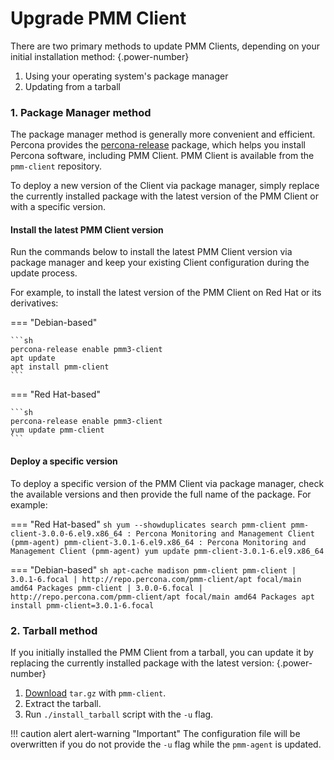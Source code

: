 # Upgrade PMM Client

There are two primary methods to update PMM Clients, depending on your initial installation method:
{.power-number}

1. Using your operating system's package manager
2. Updating from a tarball

### 1. Package Manager method

The package manager method is generally more convenient and efficient. Percona provides the [percona-release](https://docs.percona.com/percona-software-repositories/installing.html) package, which helps you install Percona software, including PMM Client. PMM Client is available from the `pmm-client` repository.

To deploy a new version of the Client via package manager, simply replace the currently installed package with the latest version of the PMM Client or with a specific version.

#### Install the latest PMM Client version

Run the commands below to install the latest PMM Client version via package manager and keep your existing Client configuration during the update process.

For example, to install the latest version of the PMM Client on Red Hat or its derivatives:

=== "Debian-based"

    ```sh
    percona-release enable pmm3-client
    apt update
    apt install pmm-client
    ```
=== "Red Hat-based"

    ```sh
    percona-release enable pmm3-client
    yum update pmm-client
    ```

#### Deploy a specific version

To deploy a specific version of the PMM Client via package manager, check the available versions and then provide the full name of the package. For example:

=== "Red Hat-based"
    ```sh
    yum --showduplicates search pmm-client
    pmm-client-3.0.0-6.el9.x86_64 : Percona Monitoring and Management Client (pmm-agent)
    pmm-client-3.0.1-6.el9.x86_64 : Percona Monitoring and Management Client (pmm-agent)
    yum update pmm-client-3.0.1-6.el9.x86_64
    ```

=== "Debian-based"
    ```sh
    apt-cache madison pmm-client
    pmm-client | 3.0.1-6.focal | http://repo.percona.com/pmm-client/apt focal/main amd64 Packages
    pmm-client | 3.0.0-6.focal | http://repo.percona.com/pmm-client/apt focal/main amd64 Packages
    apt install pmm-client=3.0.1-6.focal
    ```

### 2. Tarball method

If you initially installed the PMM Client from a tarball, you can update it by replacing the currently installed package with the latest version:
{.power-number}

 1. [Download](https://www.percona.com/downloads) `tar.gz` with `pmm-client`.
 2. Extract the tarball.
 3. Run `./install_tarball` script with the `-u` flag.

!!! caution alert alert-warning "Important"
    The configuration file will be overwritten if you do not provide the `-u` flag while the `pmm-agent` is updated.
